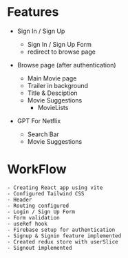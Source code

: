 # Features
- Sign In / Sign Up
    - Sign In / Sign Up Form
    - redirect to browse page

- Browse page (after authentication)
    - Main Movie page
    - Trailer in background
    - Title & Desciption
    - Movie Suggestions
        - MovieLists

- GPT For Netflix
    - Search Bar
    - Movie Suggestions


# WorkFlow
    - Creating React app using vite
    - Configured Tailwind CSS
    - Header
    - Routing configured
    - Login / Sign Up Form
    - Form validation
    - useRef hook
    - Firebase setup for authentication
    - Signup & Signin feature implemented
    - Created redux store with userSlice
    - Signout implemented

